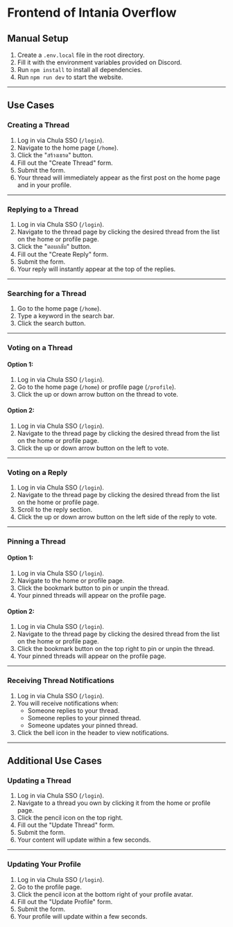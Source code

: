 # Frontend of Intania Overflow

## Manual Setup

1. Create a `.env.local` file in the root directory.
2. Fill it with the environment variables provided on Discord.
3. Run `npm install` to install all dependencies.
4. Run `npm run dev` to start the website.

---

## Use Cases

### Creating a Thread

1. Log in via Chula SSO (`/login`).
2. Navigate to the home page (`/home`).
3. Click the "สร้างเธรด" button.
4. Fill out the "Create Thread" form.
5. Submit the form.
6. Your thread will immediately appear as the first post on the home page and in your profile.

---

### Replying to a Thread

1. Log in via Chula SSO (`/login`).
2. Navigate to the thread page by clicking the desired thread from the list on the home or profile page.
3. Click the "ตอบกลับ" button.
4. Fill out the "Create Reply" form.
5. Submit the form.
6. Your reply will instantly appear at the top of the replies.

---

### Searching for a Thread

1. Go to the home page (`/home`).
2. Type a keyword in the search bar.
3. Click the search button.

---

### Voting on a Thread

#### Option 1:

1. Log in via Chula SSO (`/login`).
2. Go to the home page (`/home`) or profile page (`/profile`).
3. Click the up or down arrow button on the thread to vote.

#### Option 2:

1. Log in via Chula SSO (`/login`).
2. Navigate to the thread page by clicking the desired thread from the list on the home or profile page.
3. Click the up or down arrow button on the left to vote.

---

### Voting on a Reply

1. Log in via Chula SSO (`/login`).
2. Navigate to the thread page by clicking the desired thread from the list on the home or profile page.
3. Scroll to the reply section.
4. Click the up or down arrow button on the left side of the reply to vote.

---

### Pinning a Thread

#### Option 1:

1. Log in via Chula SSO (`/login`).
2. Navigate to the home or profile page.
3. Click the bookmark button to pin or unpin the thread.
4. Your pinned threads will appear on the profile page.

#### Option 2:

1. Log in via Chula SSO (`/login`).
2. Navigate to the thread page by clicking the desired thread from the list on the home or profile page.
3. Click the bookmark button on the top right to pin or unpin the thread.
4. Your pinned threads will appear on the profile page.

---

### Receiving Thread Notifications

1. Log in via Chula SSO (`/login`).
2. You will receive notifications when:
   - Someone replies to your thread.
   - Someone replies to your pinned thread.
   - Someone updates your pinned thread.
3. Click the bell icon in the header to view notifications.

---

## Additional Use Cases

### Updating a Thread

1. Log in via Chula SSO (`/login`).
2. Navigate to a thread you own by clicking it from the home or profile page.
3. Click the pencil icon on the top right.
4. Fill out the "Update Thread" form.
5. Submit the form.
6. Your content will update within a few seconds.

---

### Updating Your Profile

1. Log in via Chula SSO (`/login`).
2. Go to the profile page.
3. Click the pencil icon at the bottom right of your profile avatar.
4. Fill out the "Update Profile" form.
5. Submit the form.
6. Your profile will update within a few seconds.
